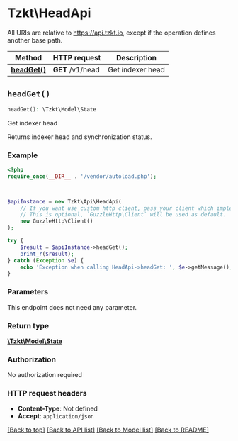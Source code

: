 # Tzkt\HeadApi

All URIs are relative to https://api.tzkt.io, except if the operation defines another base path.

| Method | HTTP request | Description |
| ------------- | ------------- | ------------- |
| [**headGet()**](HeadApi.md#headGet) | **GET** /v1/head | Get indexer head |


## `headGet()`

```php
headGet(): \Tzkt\Model\State
```

Get indexer head

Returns indexer head and synchronization status.

### Example

```php
<?php
require_once(__DIR__ . '/vendor/autoload.php');



$apiInstance = new Tzkt\Api\HeadApi(
    // If you want use custom http client, pass your client which implements `GuzzleHttp\ClientInterface`.
    // This is optional, `GuzzleHttp\Client` will be used as default.
    new GuzzleHttp\Client()
);

try {
    $result = $apiInstance->headGet();
    print_r($result);
} catch (Exception $e) {
    echo 'Exception when calling HeadApi->headGet: ', $e->getMessage(), PHP_EOL;
}
```

### Parameters

This endpoint does not need any parameter.

### Return type

[**\Tzkt\Model\State**](../Model/State.md)

### Authorization

No authorization required

### HTTP request headers

- **Content-Type**: Not defined
- **Accept**: `application/json`

[[Back to top]](#) [[Back to API list]](../../README.md#endpoints)
[[Back to Model list]](../../README.md#models)
[[Back to README]](../../README.md)
